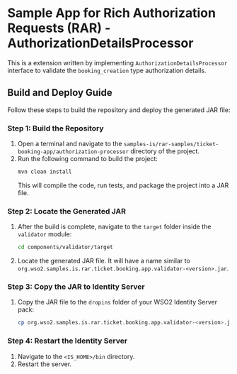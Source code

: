 # Sample App for Rich Authorization Requests (RAR) - AuthorizationDetailsProcessor

This is a extension written by implementing `AuthorizationDetailsProcessor` interface to validate the `booking_creation` type authorization details.

## Build and Deploy Guide

Follow these steps to build the repository and deploy the generated JAR file:

### Step 1: Build the Repository
1. Open a terminal and navigate to the `samples-is/rar-samples/ticket-booking-app/authorization-processor` directory of the project.
2. Run the following command to build the project:
    ```bash
    mvn clean install
    ```
    This will compile the code, run tests, and package the project into a JAR file.

### Step 2: Locate the Generated JAR
1. After the build is complete, navigate to the `target` folder inside the `validator` module:
    ```bash
    cd components/validator/target
    ```
2. Locate the generated JAR file. It will have a name similar to `org.wso2.samples.is.rar.ticket.booking.app.validator-<version>.jar`.

### Step 3: Copy the JAR to Identity Server
1. Copy the JAR file to the `dropins` folder of your WSO2 Identity Server pack:
    ```bash
    cp org.wso2.samples.is.rar.ticket.booking.app.validator-<version>.jar <IS_HOME>/repository/components/dropins/
    ```

### Step 4: Restart the Identity Server
1. Navigate to the `<IS_HOME>/bin` directory.
2. Restart the server.
